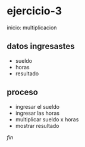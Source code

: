 # ejercicio-3

inicio: multiplicacion

## datos ingresastes

- sueldo 
- horas
- resultado
## proceso

- ingresar el sueldo
- ingresar las horas
- multiplicar sueldo x horas
- mostrar resultado

 *fin*

